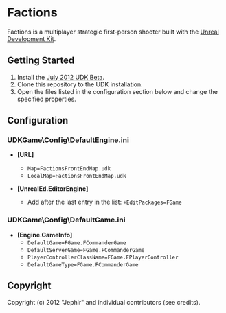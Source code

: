 # Factions

Factions is a multiplayer strategic first-person shooter built with the [Unreal Development Kit](http://www.unrealengine.com/en/udk/).

## Getting Started

1. Install the [July 2012 UDK Beta](http://www.unrealengine.com/en/udk/downloads/).
2. Clone this repository to the UDK installation.
3. Open the files listed in the configuration section below and change the specified properties.

## Configuration

### UDKGame\Config\DefaultEngine.ini

* __[URL]__
  * `Map=FactionsFrontEndMap.udk`
  * `LocalMap=FactionsFrontEndMap.udk`

* __[UnrealEd.EditorEngine]__
  * Add after the last entry in the list: `+EditPackages=FGame`

### UDKGame\Config\DefaultGame.ini

* __[Engine.GameInfo]__
  * `DefaultGame=FGame.FCommanderGame`
  * `DefaultServerGame=FGame.FCommanderGame`
  * `PlayerControllerClassName=FGame.FPlayerController`
  * `DefaultGameType=FGame.FCommanderGame`
  
## Copyright

Copyright (c) 2012 "Jephir" and individual contributors (see credits).